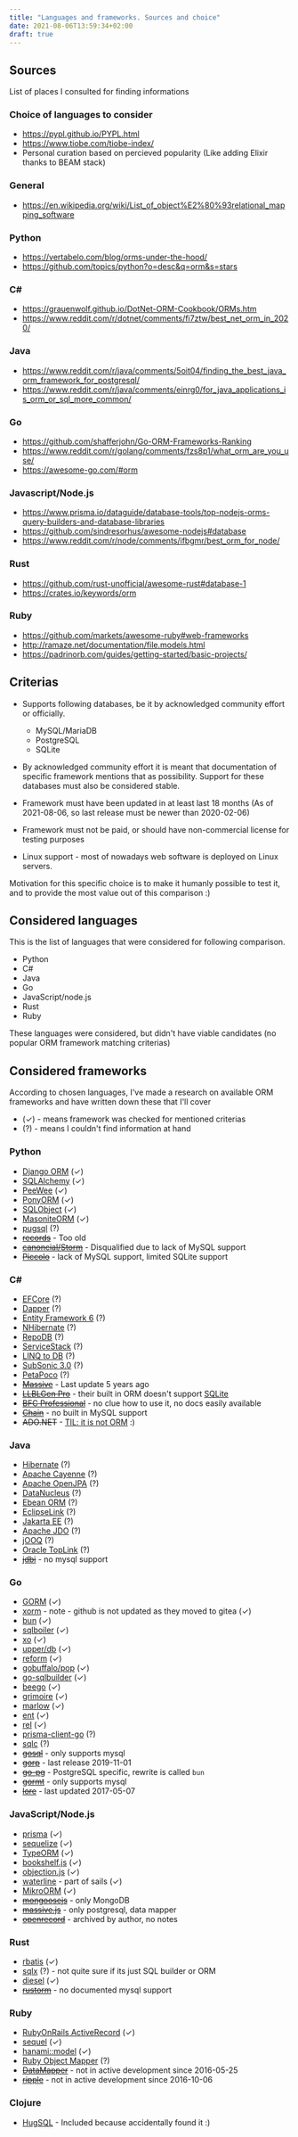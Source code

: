 ```yaml
---
title: "Languages and frameworks. Sources and choice"
date: 2021-08-06T13:59:34+02:00
draft: true
---
```


## Sources
List of places I consulted for finding informations

### Choice of languages to consider
- https://pypl.github.io/PYPL.html
- https://www.tiobe.com/tiobe-index/
- Personal curation based on percieved popularity (Like adding Elixir thanks to BEAM stack)

### General
- https://en.wikipedia.org/wiki/List_of_object%E2%80%93relational_mapping_software

### Python
- https://vertabelo.com/blog/orms-under-the-hood/
- https://github.com/topics/python?o=desc&q=orm&s=stars

### C#
- https://grauenwolf.github.io/DotNet-ORM-Cookbook/ORMs.htm
- https://www.reddit.com/r/dotnet/comments/fi7ztw/best_net_orm_in_2020/

### Java
- https://www.reddit.com/r/java/comments/5oit04/finding_the_best_java_orm_framework_for_postgresql/
- https://www.reddit.com/r/java/comments/einrg0/for_java_applications_is_orm_or_sql_more_common/

### Go
- https://github.com/shafferjohn/Go-ORM-Frameworks-Ranking
- https://www.reddit.com/r/golang/comments/fzs8p1/what_orm_are_you_use/
- https://awesome-go.com/#orm

### Javascript/Node.js
- https://www.prisma.io/dataguide/database-tools/top-nodejs-orms-query-builders-and-database-libraries
- https://github.com/sindresorhus/awesome-nodejs#database
- https://www.reddit.com/r/node/comments/ifbgmr/best_orm_for_node/

### Rust
- https://github.com/rust-unofficial/awesome-rust#database-1
- https://crates.io/keywords/orm

### Ruby
- https://github.com/markets/awesome-ruby#web-frameworks
- http://ramaze.net/documentation/file.models.html
- https://padrinorb.com/guides/getting-started/basic-projects/

## Criterias

- Supports following databases, be it by acknowledged community effort or officially.
  - MySQL/MariaDB
  - PostgreSQL
  - SQLite

- By acknowledged community effort it is meant that documentation of specific framework mentions that as possibility. Support for these databases must also be considered stable.
- Framework must have been updated in at least last 18 months (As of 2021-08-06, so last release must be newer than 2020-02-06)
- Framework must not be paid, or should have non-commercial license for testing purposes
- Linux support - most of nowadays web software is deployed on Linux servers.

Motivation for this specific choice is to make it humanly possible to test it, and to provide the most value out of this comparison :)

## Considered languages
This is the list of languages that were considered for following comparison. 
- Python
- C#
- Java
- Go
- JavaScript/node.js
- Rust
- Ruby

These languages were considered, but didn't have viable candidates (no popular ORM framework matching criterias)


## Considered frameworks

According to chosen languages, I've made a research on available ORM frameworks and have written down these that I'll cover

- (✓) - means framework was checked for mentioned criterias
- (?) - means I couldn't find information at hand
<!-- TODO: Add urls to respective frameworks, add sources for disqualifications -->

### Python
- [Django ORM](https://docs.djangoproject.com/) (✓)
- [SQLAlchemy](https://www.sqlalchemy.org/) (✓)
- [PeeWee](http://docs.peewee-orm.com/en/latest/) (✓)
- [PonyORM](https://ponyorm.org/) (✓)
- [SQLObject](http://www.sqlobject.org/) (✓)
- [MasoniteORM](https://orm.masoniteproject.com/) (✓)
- [pugsql](https://pugsql.org/) (?)
- [~~records~~](https://github.com/kennethreitz/records) - Too old
- [~~canoncial/Storm~~](https://storm.canonical.com/) - Disqualified due to lack of MySQL support
- [~~Piccolo~~](https://github.com/piccolo-orm/piccolo) - lack of MySQL support, limited SQLite support

### C#
- [EFCore](https://github.com/dotnet/efcore) (?)
- [Dapper](https://github.com/StackExchange/dapper-dot-net) (?)
- [Entity Framework 6](https://github.com/dotnet/ef6) (?)
- [NHibernate](https://github.com/nhibernate/nhibernate-core) (?)
- [RepoDB](https://github.com/mikependon/RepoDB) (?)
- [ServiceStack](https://github.com/ServiceStack/ServiceStack) (?)
- [LINQ to DB](https://github.com/linq2db/linq2db) (?)
- [SubSonic 3.0](https://github.com/subsonic/Subsonic-3.0) (?)
- [PetaPoco](https://github.com/CollaboratingPlatypus/PetaPoco) (?)
- [~~Massive~~](https://github.com/FransBouma/Massive) - Last update 5 years ago
- [~~LLBLGen Pro~~](https://www.llblgen.com/) - their built in ORM doesn't support [SQLite](https://www.llblgen.com/Pages/LLBLGenProRTF.aspx)
- [~~BFC Professional~~](https://contentgalaxy.com/software/bfc) - no clue how to use it, no docs easily available
- [~~Chain~~](https://github.com/docevaad/Chain) - no built in MySQL support
- ~~ADO.NET~~ - [TIL: it is not ORM](https://stackoverflow.com/questions/40506382/what-is-the-difference-between-an-orm-and-ado-net) :)

### Java
- [Hibernate](https://github.com/hibernate/hibernate-orm) (?)
- [Apache Cayenne](https://github.com/apache/cayenne) (?)
- [Apache OpenJPA](http://openjpa.apache.org/) (?)
- [DataNucleus](https://www.datanucleus.org/) (?)
- [Ebean ORM](https://ebean.io/) (?)
- [EclipseLink](https://www.eclipse.org/eclipselink/) (?)
- [Jakarta EE](https://jakarta.ee/) (?)
- [Apache JDO](http://db.apache.org/jdo/index.html) (?)
- [jOOQ](https://www.jooq.org/) (?)
- [Oracle TopLink](https://www.oracle.com/middleware/technologies/top-link.html) (?)
- [~~jdbi~~](http://jdbi.org/#_third_party_integration) - no mysql support

### Go
- [GORM](https://gorm.io/) (✓)
- [xorm](https://gitea.com/xorm/xorm) - note - github is not updated as they moved to gitea (✓)
- [bun](https://bun.uptrace.dev/) (✓)
- [sqlboiler](https://github.com/volatiletech/sqlboiler) (✓)
- [xo](https://github.com/xo/xo) (✓)
- [upper/db](https://github.com/upper/db) (✓)
- [reform](https://github.com/go-reform/reform) (✓)
- [gobuffalo/pop](https://github.com/gobuffalo/pop) (✓)
- [go-sqlbuilder](https://github.com/huandu/go-sqlbuilder) (✓)
- [beego](https://github.com/beego/beego) (✓)
- [grimoire](https://github.com/Fs02/grimoire) (✓)
- [marlow](https://github.com/marlow/marlow) (✓)
- [ent](https://github.com/ent/ent) (✓)
- [rel](https://github.com/go-rel/rel/) (✓)
- [prisma-client-go](https://github.com/prisma/prisma-client-go) (?)
- [sqlc](https://github.com/kyleconroy/sqlc) (?)
- [~~gosql~~](https://github.com/rushteam/gosql) - only supports mysql
- [~~gorp~~](https://github.com/go-gorp/gorp) - last release 2019-11-01
- [~~go-pg~~](https://github.com/go-pg/pg) - PostgreSQL specific, rewrite is called `bun`
- [~~gormt~~](https://github.com/xxjwxc/gormt) - only supports mysql
- [~~lore~~](https://github.com/abrahambotros/lore) - last updated 2017-05-07

### JavaScript/Node.js
- [prisma](https://www.prisma.io/) (✓)
- [sequelize](https://github.com/sequelize/sequelize/) (✓)
- [TypeORM](https://github.com/typeorm/typeorm) (✓)
- [bookshelf.js](https://github.com/bookshelf/bookshelf) (✓)
- [objection.js](https://github.com/Vincit/objection.js) (✓)
- [waterline](https://github.com/balderdashy/waterline) - part of sails (✓)
- [MikroORM](https://github.com/mikro-orm/mikro-orm) (✓)
- [~~mongoosejs~~](https://mongoosejs.com/) - only MongoDB
- [~~massive.js~~](https://gitlab.com/dmfay/massive-js) - only postgresql, data mapper
- [~~openrecord~~](https://github.com/PhilWaldmann/openrecord) - archived by author, no notes

### Rust
- [rbatis](https://github.com/rbatis/rbatis) (✓)
- [sqlx](https://github.com/launchbadge/sqlx) (?) - not quite sure if its just SQL builder or ORM
- [diesel](https://github.com/diesel-rs/diesel) (✓)
- [~~rustorm~~](https://github.com/ivanceras/rustorm) - no documented mysql support

### Ruby
- [RubyOnRails ActiveRecord](https://guides.rubyonrails.org/active_record_basics.html) (✓)
- [sequel](https://github.com/jeremyevans/sequel) (✓)
- [hanami::model](https://github.com/hanami/model) (✓)
- [Ruby Object Mapper](https://rom-rb.org/) (?)
- [~~DataMapper~~](https://github.com/datamapper/dm-core) - not in active development since 2016-05-25
- [~~ripple~~](https://github.com/riak-ripple/ripple) - not in active development since 2016-10-06

### Clojure
- [HugSQL](https://www.hugsql.org/) - Included because accidentally found it :)
